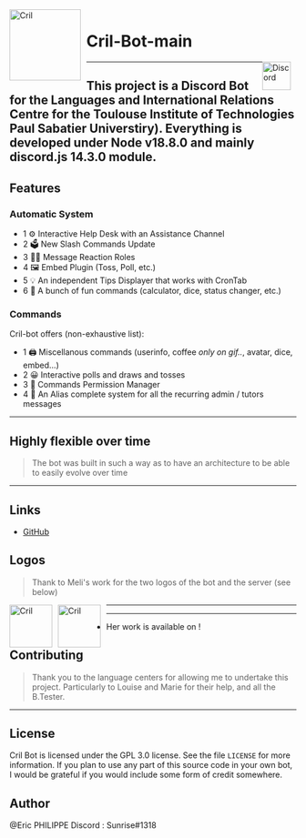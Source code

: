 <img width="125" height="125" align="left" style="float: left; margin: 0 10px 0 0;" alt="Cril" src="https://media.discordapp.net/attachments/814908646138970122/1021091357873410129/logo_final_CRIL_Plan_de_travail_1.jpg">

# Cril-Bot-main

<img width="50" height="50" align="right" style="float: right; margin: 0 10px 0 0;" alt="Discord" src= "https://cdn.discordapp.com/attachments/579303130886569984/917747646947549234/89525899-811a7c00-d819-11ea-847f-a8be447b75e1.png" href="https://discord.gg/Za9zxTH">

---

## This project is a Discord Bot for the Languages and International Relations Centre for the Toulouse Institute of Technologies Paul Sabatier Universtiry). Everything is developed under Node v18.8.0 and mainly discord.js 14.3.0 module.

## Features

### Automatic System

- 1 ⚙️ Interactive Help Desk with an Assistance Channel
- 2 🗳️ New Slash Commands Update
- 3 👩‍💼 Message Reaction Roles
- 4 🖼️ Embed Plugin (Toss, Poll, etc.)
- 5 💡 An independent Tips Displayer that works with CronTab
- 6 📝 A bunch of fun commands (calculator, dice, status changer, etc.)

### Commands

Cril-bot offers (non-exhaustive list):

- 1 🖨️ Miscellanous commands (userinfo, coffee _only on gif.._, avatar, dice, embed...)
- 2 😀 Interactive polls and draws and tosses
- 3 👑 Commands Permission Manager
- 4 📝 An Alias complete system for all the recurring admin / tutors messages

---

## Highly flexible over time

> The bot was built in such a way as to have an architecture to be able to easily evolve over time

---

## Links

- [GitHub](https://github.com/Zaorhion/Cril-Bot-main)

## Logos

> Thank to Meli's work for the two logos of the bot and the server (see below)

<img width="75" height="75" align="left" style="float: left; margin: 0 10px 0 0;" alt="Cril" src="https://media.discordapp.net/attachments/814908646138970122/1021091357873410129/logo_final_CRIL_Plan_de_travail_1.jpg">
<img width="75" height="75" align="left" style="float: left; margin: 0 10px 0 0;" alt="Cril" src="https://cdn.discordapp.com/attachments/814908646138970122/1021091343071727617/logo_final_CRIL-02.jpg">

---

---

- Her work is available on []() !

## Contributing

> Thank you to the language centers for allowing me to undertake this project. Particularly to Louise and Marie for their help, and all the B.Tester.

---

## License

Cril Bot is licensed under the GPL 3.0 license. See the file `LICENSE` for more information. If you plan to use any part of this source code in your own bot, I would be grateful if you would include some form of credit somewhere.

## Author

@Eric PHILIPPE
Discord : Sunrise#1318
